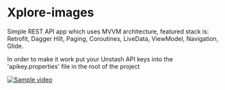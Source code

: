 # Xplore-images
Simple REST API app which uses MVVM architecture, 
featured stack is: Retrofit, Dagger Hilt, Paging, Coroutines, LiveData, ViewModel, Navigation, Glide.

In order to make it work put your Unstash API keys into the 'apikey.properties' file in the root of the project

[![Sample video](https://img.youtube.com/vi/fRfX3092jb0/maxresdefault.jpg)](https://youtu.be/fRfX3092jb0)
